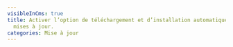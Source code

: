 ```yaml
---
visibleInCms: true
title: Activer l’option de téléchargement et d’installation automatique des
  mises à jour.
categories: Mise à jour
---
```

